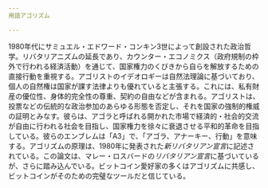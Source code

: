 ```yaml
---
用語アゴリズム

---
```

1980年代にサミュエル・エドワード・コンキン3世によって創設された政治哲学。リバタリアニズムの延長であり、カウンター・エコノミクス（政府規制の枠外で行われる経済活動）を通じて、国家権力のくびきから自らを解放するための直接行動を重視する。アゴリストのイデオロギーは自然法理論に基づいており、個人の自然権は国家が課す法律よりも優れていると主張する。これには、私有財産の優位性、身体的完全性の尊重、契約の自由などが含まれる。アゴリストは、投票などの伝統的な政治参加のあらゆる形態を否定し、それを国家の強制的権威の証明とみなす。彼らは、アゴラと呼ばれる開かれた市場で経済的・社会的交流が自由に行われる社会を目指し、国家権力を徐々に衰退させる平和的革命を目指している。彼らのエンブレムは「A3」で、「アゴラ、アナーキー、行動」を意味する。アゴリズムの原理は、1980年に発表された*新リバタリアン宣言*に記述されている。この論文は、マレー・ロスバードの*リバタリアン宣言*に基づいているが、さらに踏み込んでいる。ビットコイン愛好家の多くはアゴリズムに共感し、ビットコインがそのための完璧なツールだと信じている。